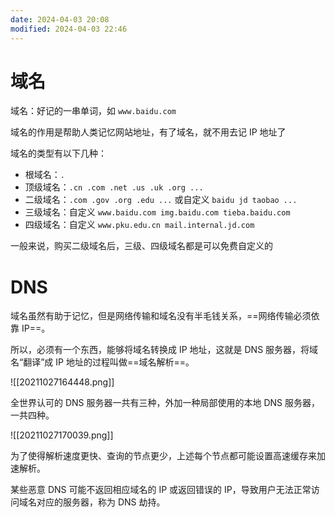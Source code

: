 ```yaml
---
date: 2024-04-03 20:08
modified: 2024-04-03 22:46
---
```


# 域名

域名：好记的一串单词，如 `www.baidu.com`

域名的作用是帮助人类记忆网站地址，有了域名，就不用去记 IP 地址了

域名的类型有以下几种：

- 根域名：`.`
- 顶级域名：`.cn .com .net .us .uk .org ...`
- 二级域名：`.com .gov .org .edu ...` 或自定义 `baidu jd taobao ...`
- 三级域名：自定义 `www.baidu.com img.baidu.com tieba.baidu.com`
- 四级域名：自定义 `www.pku.edu.cn mail.internal.jd.com`

一般来说，购买二级域名后，三级、四级域名都是可以免费自定义的

# DNS

域名虽然有助于记忆，但是网络传输和域名没有半毛钱关系，==网络传输必须依靠 IP==。

所以，必须有一个东西，能够将域名转换成 IP 地址，这就是 DNS 服务器，将域名“翻译”成 IP 地址的过程叫做==域名解析==。

![[20211027164448.png]]

全世界认可的 DNS 服务器一共有三种，外加一种局部使用的本地 DNS 服务器，一共四种。

![[20211027170039.png]]

为了使得解析速度更快、查询的节点更少，上述每个节点都可能设置高速缓存来加速解析。

某些恶意 DNS 可能不返回相应域名的 IP 或返回错误的 IP，导致用户无法正常访问域名对应的服务器，称为 DNS 劫持。
